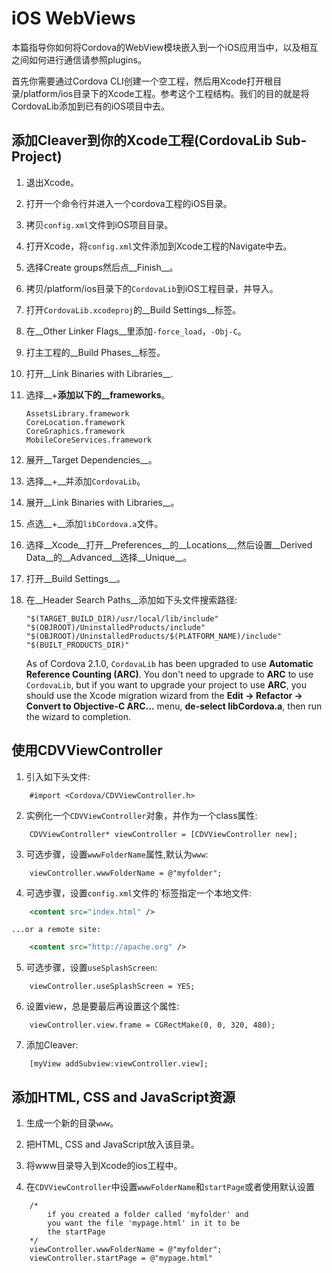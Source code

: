 # iOS WebViews

本篇指导你如何将Cordova的WebView模块嵌入到一个iOS应用当中，以及相互之间如何进行通信请参照plugins。

首先你需要通过Cordova CLI创建一个空工程，然后用Xcode打开根目录/platform/ios目录下的Xcode工程。参考这个工程结构。我们的目的就是将CordovaLib添加到已有的iOS项目中去。

## 添加Cleaver到你的Xcode工程(CordovaLib Sub-Project)

1. 退出Xcode。

2. 打开一个命令行并进入一个cordova工程的iOS目录。

3. 拷贝`config.xml`文件到iOS项目目录。

4. 打开Xcode，将`config.xml`文件添加到Xcode工程的Navigate中去。

5. 选择Create groups然后点__Finish__。

6. 拷贝/platform/ios目录下的`CordovaLib`到iOS工程目录，并导入。

7. 打开`CordovaLib.xcodeproj`的__Build Settings__标签。

8. 在__Other Linker Flags__里添加`-force_load`，`-Obj-C`。

9. 打主工程的__Build Phases__标签。

10. 打开__Link Binaries with Libraries__.

11. 选择__+__添加以下的__frameworks__。
    ```
    AssetsLibrary.framework
    CoreLocation.framework
    CoreGraphics.framework
    MobileCoreServices.framework
    ```

12. 展开__Target Dependencies__。

13. 选择__+__并添加`CordovaLib`。

14. 展开__Link Binaries with Libraries__。

15. 点选__+__添加`libCordova.a`文件。

16. 选择__Xcode__打开__Preferences__的__Locations__,然后设置__Derived Data__的__Advanced__选择__Unique__。

17. 打开__Build Settings__。

18. 在__Header Search Paths__添加如下头文件搜索路径:

    ```
    "$(TARGET_BUILD_DIR)/usr/local/lib/include"
    "$(OBJROOT)/UninstalledProducts/include"
    "$(OBJROOT)/UninstalledProducts/$(PLATFORM_NAME)/include"
    "$(BUILT_PRODUCTS_DIR)"
    ```

    As of Cordova 2.1.0, `CordovaLib` has been upgraded to use
    __Automatic Reference Counting (ARC)__. You don't need to upgrade
    to __ARC__ to use `CordovaLib`, but if you want to upgrade your
    project to use __ARC__, you should use the Xcode migration wizard
    from the __Edit &rarr; Refactor &rarr; Convert to Objective-C
    ARC...__ menu, __de-select libCordova.a__, then run the wizard to
    completion.

## 使用CDVViewController

1. 引入如下头文件:

```objective_c
    #import <Cordova/CDVViewController.h>
```

2. 实例化一个`CDVViewController`对象，并作为一个class属性:

```objective_c
    CDVViewController* viewController = [CDVViewController new];
```

3. 可选步骤，设置`wwwFolderName`属性,默认为`www`:

```objective_c
    viewController.wwwFolderName = @"myfolder";
```

4. 可选步骤，设置`config.xml`文件的`<content>标签指定一个本地文件:

```xml
    <content src="index.html" />
```

    ...or a remote site:

```xml
    <content src="http://apache.org" />
```

5. 可选步骤，设置`useSplashScreen`:

```objective_c
    viewController.useSplashScreen = YES;
```

6. 设置view，总是要最后再设置这个属性:

```objective_c
    viewController.view.frame = CGRectMake(0, 0, 320, 480);
```

7. 添加Cleaver:

```objective_c
    [myView addSubview:viewController.view];
```

## 添加HTML, CSS and JavaScript资源

1. 生成一个新的目录`www`。

2. 把HTML, CSS and JavaScript放入该目录。

3. 将www目录导入到Xcode的ios工程中。

4. 在`CDVViewController`中设置`wwwFolderName`和`startPage`或者使用默认设置

```objective_c
    /*
        if you created a folder called 'myfolder' and
        you want the file 'mypage.html' in it to be
        the startPage
    */
    viewController.wwwFolderName = @"myfolder";
    viewController.startPage = @"mypage.html"
```

